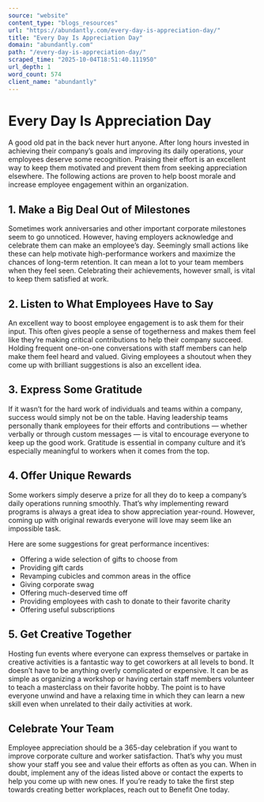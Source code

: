 ```yaml
---
source: "website"
content_type: "blogs_resources"
url: "https://abundantly.com/every-day-is-appreciation-day/"
title: "Every Day Is Appreciation Day"
domain: "abundantly.com"
path: "/every-day-is-appreciation-day/"
scraped_time: "2025-10-04T18:51:40.111950"
url_depth: 1
word_count: 574
client_name: "abundantly"
---
```


# Every Day Is Appreciation Day

A good old pat in the back never hurt anyone. After long hours invested in achieving their company’s goals and improving its daily operations, your employees deserve some recognition. Praising their effort is an excellent way to keep them motivated and prevent them from seeking appreciation elsewhere. The following actions are proven to help boost morale and increase employee engagement within an organization.

## **1. Make a Big Deal Out of Milestones**

Sometimes work anniversaries and other important corporate milestones seem to go unnoticed. However, having employers acknowledge and celebrate them can make an employee’s day. Seemingly small actions like these can help motivate high-performance workers and maximize the chances of long-term retention. It can mean a lot to your team members when they feel seen. Celebrating their achievements, however small, is vital to keep them satisfied at work.

## **2. Listen to What Employees Have to Say**

An excellent way to boost employee engagement is to ask them for their input. This often gives people a sense of togetherness and makes them feel like they’re making critical contributions to help their company succeed. Holding frequent one-on-one conversations with staff members can help make them feel heard and valued. Giving employees a shoutout when they come up with brilliant suggestions is also an excellent idea.

## **3. Express Some Gratitude**

If it wasn’t for the hard work of individuals and teams within a company, success would simply not be on the table. Having leadership teams personally thank employees for their efforts and contributions — whether verbally or through custom messages — is vital to encourage everyone to keep up the good work. Gratitude is essential in company culture and it’s especially meaningful to workers when it comes from the top.

## **4. Offer Unique Rewards**

Some workers simply deserve a prize for all they do to keep a company’s daily operations running smoothly. That’s why implementing reward programs is always a great idea to show appreciation year-round. However, coming up with original rewards everyone will love may seem like an impossible task.

Here are some suggestions for great performance incentives:

* Offering a wide selection of gifts to choose from
* Providing gift cards
* Revamping cubicles and common areas in the office
* Giving corporate swag
* Offering much-deserved time off
* Providing employees with cash to donate to their favorite charity
* Offering useful subscriptions

## **5. Get Creative Together**

Hosting fun events where everyone can express themselves or partake in creative activities is a fantastic way to get coworkers at all levels to bond. It doesn’t have to be anything overly complicated or expensive. It can be as simple as organizing a workshop or having certain staff members volunteer to teach a masterclass on their favorite hobby. The point is to have everyone unwind and have a relaxing time in which they can learn a new skill even when unrelated to their daily activities at work.

## **Celebrate Your Team**  

Employee appreciation should be a 365-day celebration if you want to improve corporate culture and worker satisfaction. That’s why you must show your staff you see and value their efforts as often as you can. When in doubt, implement any of the ideas listed above or contact the experts to help you come up with new ones. If you’re ready to take the first step towards creating better workplaces, reach out to Benefit One today.